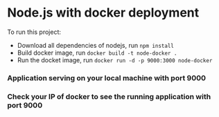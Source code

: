 # Node.js with docker deployment

To run this project:
* Download all dependencies of nodejs, run `npm install`
* Build docker image, run `docker build -t node-docker .`
* Run the docket image, run `docker run -d -p 9000:3000 node-docker`

### Application serving on your local machine with port 9000
### Check your IP of docker to see the running application with port 9000